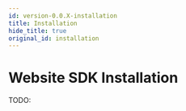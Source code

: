 ```yaml
---
id: version-0.0.X-installation
title: Installation
hide_title: true
original_id: installation
---
```


# Website SDK Installation

TODO: